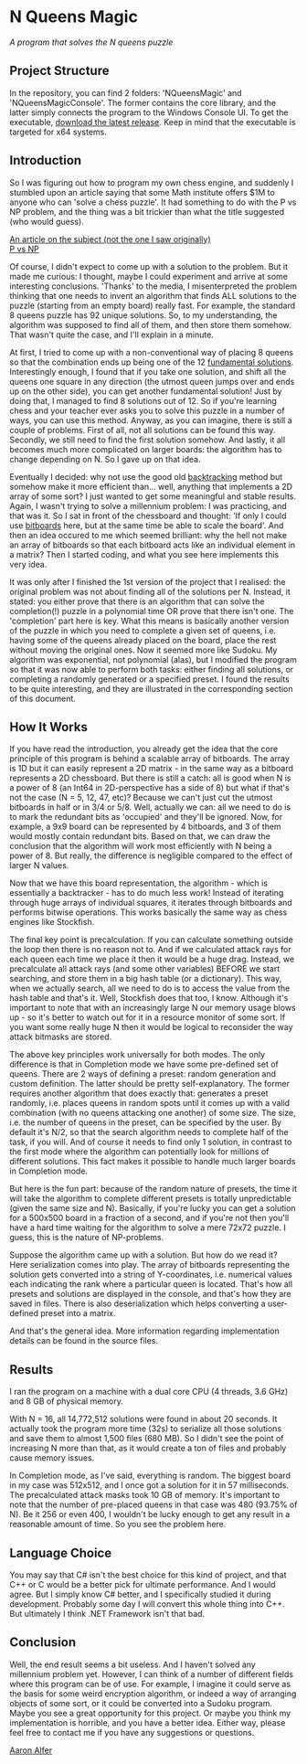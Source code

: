 # N Queens Magic
*A program that solves the N queens puzzle*
## Project Structure
In the repository, you can find 2 folders: 'NQueensMagic' and 'NQueensMagicConsole'. The former contains the core library, and the latter simply connects the program to the Windows Console UI. To get the executable, [download the latest release](https://github.com/AaronAlfer/NQueensMagic/releases/download/v1.0/NQueensMagic-1.0_BIN.zip). Keep in mind that the executable is targeted for x64 systems.
## Introduction
So I was figuring out how to program my own chess engine, and suddenly I stumbled upon an article saying that some Math institute offers $1M to anyone who can 'solve a chess puzzle'. It had something to do with the P vs NP problem, and the thing was a bit trickier than what the title suggested (who would guess).

[An article on the subject (not the one I saw originally)](https://www.st-andrews.ac.uk/news/archive/2017/title,1539813,en.php)  
[P vs NP](http://claymath.org/millennium-problems/p-vs-np-problem)

Of course, I didn't expect to come up with a solution to the problem. But it made me curious: I thought, maybe I could experiment and arrive at some interesting conclusions. 'Thanks' to the media, I misenterpreted the problem thinking that one needs to invent an algorithm that finds ALL solutions to the puzzle (starting from an empty board) really fast. For example, the standard 8 queens puzzle has 92 unique solutions. So, to my understanding, the algorithm was supposed to find all of them, and then store them somehow. That wasn't quite the case, and I'll explain in a minute.

At first, I tried to come up with a non-conventional way of placing 8 queens so that the combination ends up being one of the 12 [fundamental solutions](https://en.wikipedia.org/wiki/Eight_queens_puzzle#Solutions). Interestingly enough, I found that if you take one solution, and shift all the queens one square in any direction (the utmost queen jumps over and ends up on the other side), you can get another fundamental solution! Just by doing that, I managed to find 8 solutions out of 12. So if you're learning chess and your teacher ever asks you to solve this puzzle in a number of ways, you can use this method. Anyway, as you can imagine, there is still a couple of problems. First of all, not all solutions can be found this way. Secondly, we still need to find the first solution somehow. And lastly, it all becomes much more complicated on larger boards: the algorithm has to change depending on N. So I gave up on that idea.

Eventually I decided: why not use the good old [backtracking](https://en.wikipedia.org/wiki/Backtracking) method but somehow make it more efficient than... well, anything that implements a 2D array of some sort? I just wanted to get some meaningful and stable results. Again, I wasn't trying to solve a millennium problem: I was practicing, and that was it. So I sat in front of the chessboard and thought: 'If only I could use [bitboards](https://chessprogramming.wikispaces.com/Bitboards) here, but at the same time be able to scale the board'. And then an idea occured to me which seemed brilliant: why the hell not make an array of bitboards so that each bitboard acts like an individual element in a matrix? Then I started coding, and what you see here implements this very idea.

It was only after I finished the 1st version of the project that I realised: the original problem was not about finding all of the solutions per N. Instead, it stated: you either prove that there is an algorithm that can solve the completion(!) puzzle in a polynomial time OR prove that there isn't one. The 'completion' part here is key. What this means is basically another version of the puzzle in which you need to complete a given set of queens, i.e. having some of the queens already placed on the board, place the rest without moving the original ones. Now it seemed more like Sudoku. My algorithm was exponential, not polynomial (alas), but I modified the program so that it was now able to perform both tasks: either finding all solutions, or completing a randomly generated or a specified preset. I found the results to be quite interesting, and they are illustrated in the corresponding section of this document.

## How It Works
If you have read the introduction, you already get the idea that the core principle of this program is behind a scalable array of bitboards. The array is 1D but it can easily represent a 2D matrix - in the same way as a bitboard represents a 2D chessboard. But there is still a catch: all is good when N is a power of 8 (an Int64 in 2D-perspective has a side of 8) but what if that's not the case (N = 5, 12, 47, etc)? Because we can't just cut the utmost bitboards in half or in 3/4 or 5/8. Well, actually we can: all we need to do is to mark the redundant bits as 'occupied' and they'll be ignored. Now, for example, a 9x9 board can be represented by 4 bitboards, and 3 of them would mostly contain redundant bits. Based on that, we can draw the conclusion that the algorithm will work most efficiently with N being a power of 8. But really, the difference is negligible compared to the effect of larger N values.

Now that we have this board representation, the algorithm - which is essentially a backtracker - has to do much less work! Instead of iterating through huge arrays of individual squares, it iterates through bitboards and performs bitwise operations. This works basically the same way as chess engines like Stockfish.

The final key point is precalculation. If you can calculate something outside the loop then there is no reason not to. And if we calculated attack rays for each queen each time we place it then it would be a huge drag. Instead, we precalculate all attack rays (and some other variables) BEFORE we start searching, and store them in a big hash table (or a dictionary). This way, when we actually search, all we need to do is to access the value from the hash table and that's it. Well, Stockfish does that too, I know. Although it's important to note that with an increasingly large N our memory usage blows up - so it's better to watch out for it in a resource monitor of some sort. If you want some really huge N then it would be logical to reconsider the way attack bitmasks are stored.

The above key principles work universally for both modes. The only difference is that in Completion mode we have some pre-defined set of queens. There are 2 ways of defining a preset: random generation and custom definition. The latter should be pretty self-explanatory. The former requires another algorithm that does exactly that: generates a preset randomly, i.e. places queens in random spots until it comes up with a valid combination (with no queens attacking one another) of some size. The size, i.e. the number of queens in the preset, can be specified by the user. By default it's N/2, so that the search algorithm needs to complete half of the task, if you will. And of course it needs to find only 1 solution, in contrast to the first mode where the algorithm can potentially look for millions of different solutions. This fact makes it possible to handle much larger boards in Completion mode.

But here is the fun part: because of the random nature of presets, the time it will take the algorithm to complete different presets is totally unpredictable (given the same size and N). Basically, if you're lucky you can get a solution for a 500x500 board in a fraction of a second, and if you're not then you'll have a hard time waiting for the algorithm to solve a mere 72x72 puzzle. I guess, this is the nature of NP-problems.

Suppose the algorithm came up with a solution. But how do we read it? Here serialization comes into play. The array of bitboards representing the solution gets converted into a string of Y-coordinates, i.e. numerical values each indicating the rank where a particular queen is located. That's how all presets and solutions are displayed in the console, and that's how they are saved in files. There is also deserialization which helps converting a user-defined preset into a matrix.

And that's the general idea. More information regarding implementation details can be found in the source files.

## Results
I ran the program on a machine with a dual core CPU (4 threads, 3.6 GHz) and 8 GB of physical memory.

With N = 16, all 14,772,512 solutions were found in about 20 seconds. It actually took the program more time (32s) to serialize all those solutions and save them to almost 1,500 files (680 MB). So I didn't see the point of increasing N more than that, as it would create a ton of files and probably cause memory issues.

In Completion mode, as I've said, everything is random. The biggest board in my case was 512x512, and I once got a solution for it in 57 milliseconds. The precalculated attack masks took 10 GB of memory. It's important to note that the number of pre-placed queens in that case was 480 (93.75% of N). Be it 256 or even 400, I wouldn't be lucky enough to get any result in a reasonable amount of time. So you see the problem here.
## Language Choice
You may say that C# isn't the best choice for this kind of project, and that C++ or C would be a better pick for ultimate performance. And I would agree. But I simply know C# better, and I specifically studied it during development. Probably some day I will convert this whole thing into C++. But ultimately I think .NET Framework isn't that bad.
## Conclusion
Well, the end result seems a bit useless. And I haven't solved any millennium problem yet. However, I can think of a number of different fields where this program can be of use. For example, I imagine it could serve as the basis for some weird encryption algorithm, or indeed a way of arranging objects of some sort, or it could be converted into a Sudoku program. Maybe you see a great opportunity for this project. Or maybe you think my implementation is horrible, and you have a better idea. Either way, please feel free to contact me if you have any suggestions or questions.

[Aaron Alfer](https://github.com/AaronAlfer)
